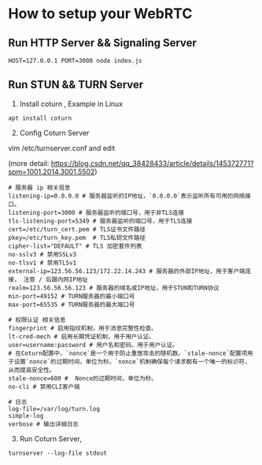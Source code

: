# How to setup your WebRTC

## Run HTTP Server && Signaling Server

```
HOST=127.0.0.1 PORT=3000 node index.js
```

## Run STUN && TURN Server

1. Install coturn , Example in Linux

```
apt install coturn
```

2. Config Coturn Server

vim /etc/turnserver.conf and edit

(more detail: https://blog.csdn.net/qq_38428433/article/details/145372771?spm=1001.2014.3001.5502)

```
# 服务器 ip 相关信息
listening-ip=0.0.0.0 # 服务器监听的IP地址，`0.0.0.0`表示监听所有可用的网络接口。
listening-port=3000 # 服务器监听的端口号，用于非TLS连接
tls-listening-port=5349 # 服务器监听的端口号，用于TLS连接
cert=/etc/turn_cert.pem # TLS证书文件路径
pkey=/etc/turn_key.pem  # TLS私钥文件路径
cipher-list="DEFAULT" # TLS 加密套件列表
no-sslv3 # 禁用SSLv3
no-tlsv1 # 禁用TLSv1
external-ip=123.56.56.123/172.22.14.243 # 服务器的外部IP地址，用于客户端连接， 注意 / 后跟内网IP地址
realm=123.56.56.56.123 # 服务器的域名或IP地址，用于STUN和TURN协议
min-port=49152 # TURN服务器的最小端口号
max-port=65535 # TURN服务器的最大端口号

# 权限认证 相关信息
fingerprint # 启用指纹机制，用于消息完整性检查。
lt-cred-mech # 启用长期凭证机制，用于用户认证。
user=username:password # 用户名和密码，用于用户认证。
# 在Coturn配置中，`nonce`是一个用于防止重放攻击的随机数。`stale-nonce`配置项用于设置`nonce`的过期时间，单位为秒。`nonce`机制确保每个请求都有一个唯一的标识符，从而提高安全性。
stale-nonce=600 #  Nonce的过期时间，单位为秒。
no-cli # 禁用CLI客户端

# 日志
log-file=/var/log/turn.log
simple-log
verbose # 输出详细日志
```

3. Run Coturn Server,

```
turnserver --log-file stdout
```
